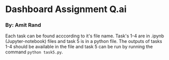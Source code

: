 # Dashboard Assignment Q.ai

### By: Amit Rand

Each task can be found acccording to it's file name. Task's 1-4 are in .ipynb (Jupyter-notebook) files and task 5 is in a python file. The outputs of tasks 1-4 should be available in the file and task 5 can be run by running the command ```python task5.py```. 
